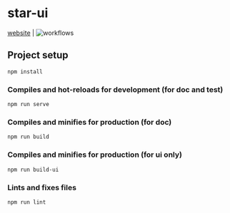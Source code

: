 # star-ui
[website](https://ui.thestarweb.cn) | ![workflows](https://github.com/thestarweb/star-ui/workflows/build/badge.svg)


## Project setup
```
npm install
```

### Compiles and hot-reloads for development (for doc and test)
```
npm run serve
```

### Compiles and minifies for production (for doc)
```
npm run build
```

### Compiles and minifies for production (for ui only)
```
npm run build-ui
```

### Lints and fixes files
```
npm run lint
```
